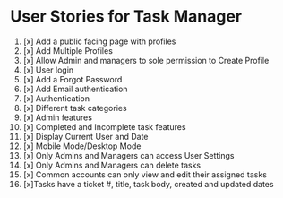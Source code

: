 # User Stories for Task Manager

1. [x] Add a public facing page with profiles
2. [x] Add Multiple Profiles
3. [x] Allow Admin and managers to sole permission to Create Profile
4. [x] User login
5. [x] Add a Forgot Password
6. [x] Add Email authentication
7. [x] Authentication
8. [x] Different task categories
9.  [x] Admin features
10. [x] Completed and Incomplete task features
11. [x] Display Current User and Date
12. [x] Mobile Mode/Desktop Mode
13. [x] Only Admins and Managers can access User Settings
14. [x] Only Admins and Managers can delete tasks
15. [x] Common accounts can only view and edit their assigned tasks
16. [x]Tasks have a ticket #, title, task body, created and updated dates
     
